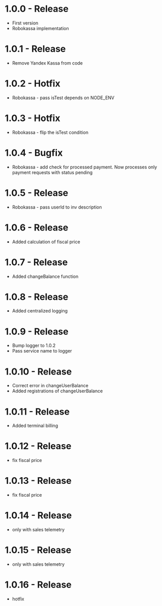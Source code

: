 # 1.0.0 - Release

* First version
* Robokassa implementation

# 1.0.1 - Release

* Remove Yandex Kassa from code

# 1.0.2 - Hotfix

* Robokassa - pass isTest depends on NODE_ENV


# 1.0.3 - Hotfix

* Robokassa - flip the isTest condition

# 1.0.4 - Bugfix

* Robokassa - add check for processed payment. Now processes only payment requests with status pending

# 1.0.5 - Release

* Robokassa - pass userId to inv description

# 1.0.6 - Release

* Added calculation of fiscal price

# 1.0.7 - Release

* Added changeBalance function

# 1.0.8 - Release

* Added centralized logging

# 1.0.9 - Release

* Bump logger to 1.0.2
* Pass service name to logger

# 1.0.10 - Release

* Correct error in changeUserBalance
* Added registrations of changeUserBalance

# 1.0.11 - Release

* Added terminal billing

# 1.0.12 - Release

* fix fiscal price

# 1.0.13 - Release

* fix fiscal price

# 1.0.14 - Release

* only with sales telemetry

# 1.0.15 - Release

* only with sales telemetry

# 1.0.16 - Release

* hotfix

